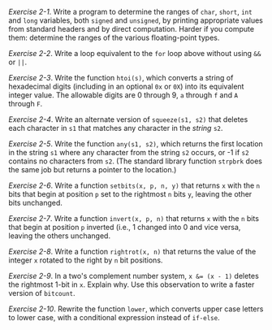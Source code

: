 *Exercise 2-1*.  Write a program to determine the ranges of `char`, `short`, `int` and `long` variables, both `signed` and `unsigned`, by printing appropriate values from standard headers and by direct computation.  Harder if you compute them: determine the ranges of the various floating-point types.

*Exercise 2-2*.  Write a loop equivalent to the `for` loop above without using `&&` or `||`.

*Exercise 2-3*.  Write the function `htoi(s)`, which converts a string of hexadecimal digits (including in an optional `0x` or `0X`) into its equivalent integer value.  The allowable digits are 0 through 9, `a` through `f` and `A` through `F`.

*Exercise 2-4*.  Write an alternate version of `squeeze(s1, s2)` that deletes each character in `s1` that matches any character in the *string* `s2`.

*Exercise 2-5*.  Write the function `any(s1, s2)`, which returns the first location in the string `s1` where any character from the string `s2` occurs, or -1 if `s2` contains no characters from `s2`.  (The standard library function `strpbrk` does the same job but returns a pointer to the location.)

*Exercise 2-6*.  Write a function `setbits(x, p, n, y)` that returns `x` with the `n` bits that begin at position `p` set to the rightmost `n` bits `y`, leaving the other bits unchanged.

*Exercise 2-7*.  Write a function `invert(x, p, n)` that returns `x` with the `n` bits that begin at position `p` inverted (i.e., 1 changed into 0 and vice versa, leaving the others unchanged.

*Exercise 2-8*.  Write a function `rightrot(x, n)` that returns the value of the integer `x` rotated to the right by `n` bit positions.

*Exercise 2-9*.  In a two's complement number system, `x &= (x - 1)` deletes the rightmost 1-bit in `x`.  Explain why.  Use this observation to write a faster version of `bitcount`.

*Exercise 2-10*.  Rewrite the function `lower`, which converts upper case letters to lower case, with a conditional expression instead of `if-else`.

